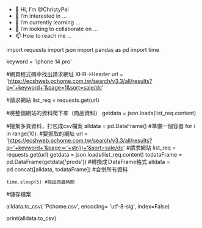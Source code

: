 - 👋 Hi, I’m @ChristyPei
- 👀 I’m interested in ...
- 🌱 I’m currently learning ...
- 💞️ I’m looking to collaborate on ...
- 📫 How to reach me ...

<!---
ChristyPei/ChristyPei is a ✨ special ✨ repository because its `README.md` (this file) appears on your GitHub profile.
You can click the Preview link to take a look at your changes.
--->

import requests
import json
import pandas as pd
import time

keyword = 'iphone 14 pro'

#網頁程式碼中找出請求網址 XHR->Header
url = 'https://ecshweb.pchome.com.tw/search/v3.3/all/results?q='+keyword+'&page=1&sort=sale/dc'

#請求網站
list_req = requests.get(url)

#將整個網站的資料爬下來（商品資料）
getdata = json.loads(list_req.content)


#搜集多頁資料，打包成csv檔案
alldata = pd.DataFrame() #準備一個容器
for i in range(10):
    #要抓取的網址
    url = 'https://ecshweb.pchome.com.tw/search/v3.3/all/results?q='+keyword+'&page＝'+str(i)+'&sort=sale/dc' 
    #請求網站
    list_req = requests.get(url)
    getdata = json.loads(list_req.content)
    todataFrame = pd.DataFrame(getdata['prods']) #轉換成ＤataFrame格式
    alldata = pd.concat([alldata, todataFrame]) #合併所有資料
    
    time.sleep(5) #拖延爬蟲時間


#儲存檔案

alldata.to_csv( 'Pchome.csv',
                 encoding= 'utf-8-sig',
                 index=False)

print(alldata.to_csv)

